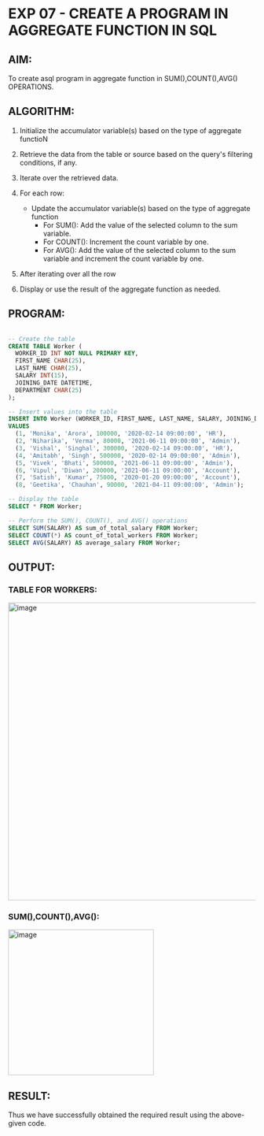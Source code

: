 # EXP 07 - CREATE A PROGRAM IN AGGREGATE FUNCTION IN SQL

## AIM:

To create asql program in aggregate function in SUM(),COUNT(),AVG() OPERATIONS.

## ALGORITHM:

1. Initialize the accumulator variable(s) based on the type of aggregate functioN

2. Retrieve the data from the table or source based on the query's filtering conditions, if any.

3. Iterate over the retrieved data.

4. For each row:
      * Update the accumulator variable(s) based on the type of aggregate function
          * For SUM(): Add the value of the selected column to the sum variable.
          * For COUNT(): Increment the count variable by one.
          * For AVG(): Add the value of the selected column to the sum variable and increment the count variable by one.
5. After iterating over all the row

6. Display or use the result of the aggregate function as needed.

## PROGRAM:

```sql

-- Create the table
CREATE TABLE Worker (
  WORKER_ID INT NOT NULL PRIMARY KEY,
  FIRST_NAME CHAR(25),
  LAST_NAME CHAR(25),
  SALARY INT(15),
  JOINING_DATE DATETIME,
  DEPARTMENT CHAR(25)
);

-- Insert values into the table
INSERT INTO Worker (WORKER_ID, FIRST_NAME, LAST_NAME, SALARY, JOINING_DATE, DEPARTMENT)
VALUES
  (1, 'Monika', 'Arora', 100000, '2020-02-14 09:00:00', 'HR'),
  (2, 'Niharika', 'Verma', 80000, '2021-06-11 09:00:00', 'Admin'),
  (3, 'Vishal', 'Singhal', 300000, '2020-02-14 09:00:00', 'HR'),
  (4, 'Amitabh', 'Singh', 500000, '2020-02-14 09:00:00', 'Admin'),
  (5, 'Vivek', 'Bhati', 500000, '2021-06-11 09:00:00', 'Admin'),
  (6, 'Vipul', 'Diwan', 200000, '2021-06-11 09:00:00', 'Account'),
  (7, 'Satish', 'Kumar', 75000, '2020-01-20 09:00:00', 'Account'),
  (8, 'Geetika', 'Chauhan', 90000, '2021-04-11 09:00:00', 'Admin');

-- Display the table
SELECT * FROM Worker;

-- Perform the SUM(), COUNT(), and AVG() operations
SELECT SUM(SALARY) AS sum_of_total_salary FROM Worker;
SELECT COUNT(*) AS count_of_total_workers FROM Worker;
SELECT AVG(SALARY) AS average_salary FROM Worker;
```
## OUTPUT:

### TABLE FOR WORKERS:

<img width="605" alt="image" src="https://github.com/Monisha-11/EXP-07---AGGREGATE-FUNCTION/assets/93427240/00e99263-0829-41e6-9b25-cdefe74c1240">

### SUM(),COUNT(),AVG():

<img width="296" alt="image" src="https://github.com/Monisha-11/EXP-07---AGGREGATE-FUNCTION/assets/93427240/e67e2199-d1fc-419f-b057-060aafcb6e4d">

## RESULT:

Thus we have successfully obtained the required result using the above-given code.

